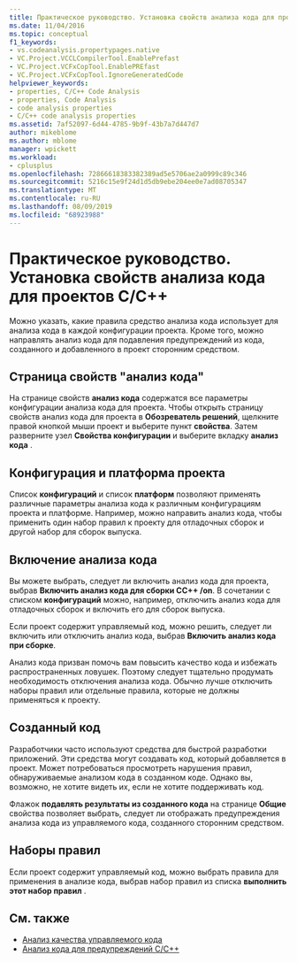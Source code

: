 ```yaml
---
title: Практическое руководство. Установка свойств анализа кода для проектов C/C++
ms.date: 11/04/2016
ms.topic: conceptual
f1_keywords:
- vs.codeanalysis.propertypages.native
- VC.Project.VCCLCompilerTool.EnablePrefast
- VC.Project.VCFxCopTool.EnablePREfast
- VC.Project.VCFxCopTool.IgnoreGeneratedCode
helpviewer_keywords:
- properties, C/C++ Code Analysis
- properties, Code Analysis
- code analysis properties
- C/C++ code analysis properties
ms.assetid: 7af52097-6d44-4785-9b9f-43b7a7d447d7
author: mikeblome
ms.author: mblome
manager: wpickett
ms.workload:
- cplusplus
ms.openlocfilehash: 72866618383382389ad5e5706ae2a0999c89c346
ms.sourcegitcommit: 5216c15e9f24d1d5db9ebe204ee0e7ad08705347
ms.translationtype: MT
ms.contentlocale: ru-RU
ms.lasthandoff: 08/09/2019
ms.locfileid: "68923988"
---
```

# <a name="how-to-set-code-analysis-properties-for-cc-projects"></a>Практическое руководство. Установка свойств анализа кода для проектов C/C++
Можно указать, какие правила средство анализа кода использует для анализа кода в каждой конфигурации проекта. Кроме того, можно направлять анализ кода для подавления предупреждений из кода, созданного и добавленного в проект сторонним средством.

## <a name="code-analysis-property-page"></a>Страница свойств "анализ кода"
На странице свойств **анализ кода** содержатся все параметры конфигурации анализа кода для проекта. Чтобы открыть страницу свойств анализ кода для проекта в **Обозреватель решений**, щелкните правой кнопкой мыши проект и выберите пункт **свойства**. Затем разверните узел **Свойства конфигурации** и выберите вкладку **анализ кода** .

## <a name="project-configuration-and-platform"></a>Конфигурация и платформа проекта
Список **конфигураций** и список **платформ** позволяют применять различные параметры анализа кода к различным конфигурациям проекта и платформе. Например, можно направить анализ кода, чтобы применить один набор правил к проекту для отладочных сборок и другой набор для сборок выпуска.

## <a name="enabling-code-analysis"></a>Включение анализа кода
Вы можете выбрать, следует ли включить анализ кода для проекта, выбрав **Включить анализ кода для сборки CC++ /on**. В сочетании с списком **конфигураций** можно, например, отключить анализ кода для отладочных сборок и включить его для сборок выпуска.

Если проект содержит управляемый код, можно решить, следует ли включить или отключить анализ кода, выбрав **Включить анализ кода при сборке**.

Анализ кода призван помочь вам повысить качество кода и избежать распространенных ловушек. Поэтому следует тщательно продумать необходимость отключения анализа кода. Обычно лучше отключить наборы правил или отдельные правила, которые не должны применяться к проекту.

## <a name="generated-code"></a>Созданный код
Разработчики часто используют средства для быстрой разработки приложений. Эти средства могут создавать код, который добавляется в проект. Может потребоваться просмотреть нарушения правил, обнаруживаемые анализом кода в созданном коде. Однако вы, возможно, не хотите видеть их, если не хотите поддерживать код.

Флажок **подавлять результаты из созданного кода** на странице **Общие** свойства позволяет выбрать, следует ли отображать предупреждения анализа кода из управляемого кода, созданного сторонним средством.

## <a name="rule-sets"></a>Наборы правил
Если проект содержит управляемый код, можно выбрать правила для применения в анализе кода, выбрав набор правил из списка **выполнить этот набор правил** .

## <a name="see-also"></a>См. также

- [Анализ качества управляемого кода](../code-quality/code-analysis-for-managed-code-overview.md)
- [Анализ кода для предупреждений C/C++](../code-quality/code-analysis-for-c-cpp-warnings.md)